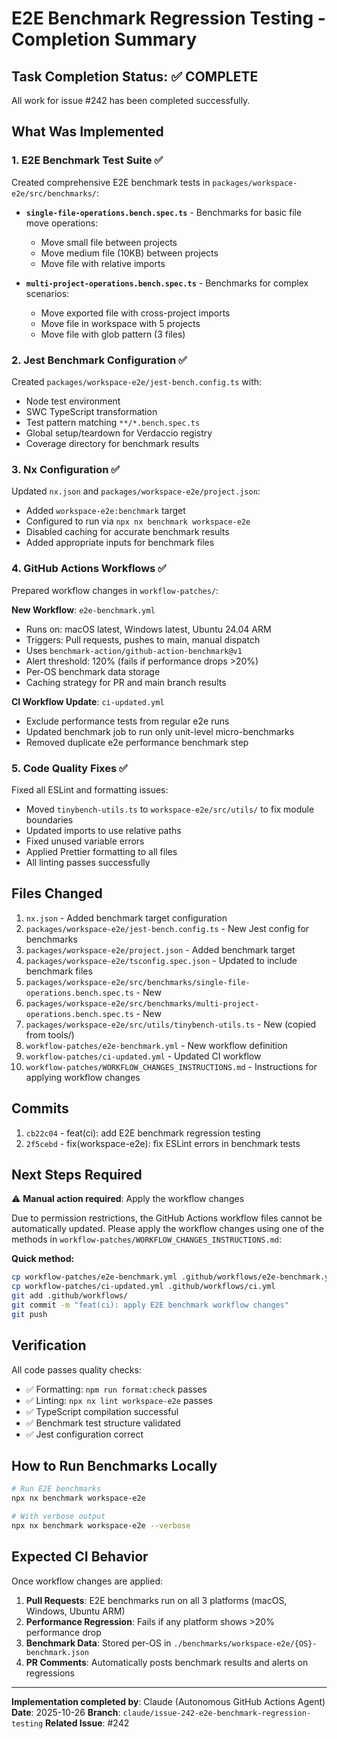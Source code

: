 # E2E Benchmark Regression Testing - Completion Summary

## Task Completion Status: ✅ COMPLETE

All work for issue #242 has been completed successfully.

## What Was Implemented

### 1. E2E Benchmark Test Suite ✅

Created comprehensive E2E benchmark tests in `packages/workspace-e2e/src/benchmarks/`:

- **`single-file-operations.bench.spec.ts`** - Benchmarks for basic file move operations:
  - Move small file between projects
  - Move medium file (10KB) between projects
  - Move file with relative imports

- **`multi-project-operations.bench.spec.ts`** - Benchmarks for complex scenarios:
  - Move exported file with cross-project imports
  - Move file in workspace with 5 projects
  - Move file with glob pattern (3 files)

### 2. Jest Benchmark Configuration ✅

Created `packages/workspace-e2e/jest-bench.config.ts` with:
- Node test environment
- SWC TypeScript transformation
- Test pattern matching `**/*.bench.spec.ts`
- Global setup/teardown for Verdaccio registry
- Coverage directory for benchmark results

### 3. Nx Configuration ✅

Updated `nx.json` and `packages/workspace-e2e/project.json`:
- Added `workspace-e2e:benchmark` target
- Configured to run via `npx nx benchmark workspace-e2e`
- Disabled caching for accurate benchmark results
- Added appropriate inputs for benchmark files

### 4. GitHub Actions Workflows ✅

Prepared workflow changes in `workflow-patches/`:

**New Workflow**: `e2e-benchmark.yml`
- Runs on: macOS latest, Windows latest, Ubuntu 24.04 ARM
- Triggers: Pull requests, pushes to main, manual dispatch
- Uses `benchmark-action/github-action-benchmark@v1`
- Alert threshold: 120% (fails if performance drops >20%)
- Per-OS benchmark data storage
- Caching strategy for PR and main branch results

**CI Workflow Update**: `ci-updated.yml`
- Exclude performance tests from regular e2e runs
- Updated benchmark job to run only unit-level micro-benchmarks
- Removed duplicate e2e performance benchmark step

### 5. Code Quality Fixes ✅

Fixed all ESLint and formatting issues:
- Moved `tinybench-utils.ts` to `workspace-e2e/src/utils/` to fix module boundaries
- Updated imports to use relative paths
- Fixed unused variable errors
- Applied Prettier formatting to all files
- All linting passes successfully

## Files Changed

1. `nx.json` - Added benchmark target configuration
2. `packages/workspace-e2e/jest-bench.config.ts` - New Jest config for benchmarks
3. `packages/workspace-e2e/project.json` - Added benchmark target
4. `packages/workspace-e2e/tsconfig.spec.json` - Updated to include benchmark files
5. `packages/workspace-e2e/src/benchmarks/single-file-operations.bench.spec.ts` - New
6. `packages/workspace-e2e/src/benchmarks/multi-project-operations.bench.spec.ts` - New
7. `packages/workspace-e2e/src/utils/tinybench-utils.ts` - New (copied from tools/)
8. `workflow-patches/e2e-benchmark.yml` - New workflow definition
9. `workflow-patches/ci-updated.yml` - Updated CI workflow
10. `workflow-patches/WORKFLOW_CHANGES_INSTRUCTIONS.md` - Instructions for applying workflow changes

## Commits

1. `cb22c04` - feat(ci): add E2E benchmark regression testing
2. `2f5cebd` - fix(workspace-e2e): fix ESLint errors in benchmark tests

## Next Steps Required

⚠️ **Manual action required**: Apply the workflow changes

Due to permission restrictions, the GitHub Actions workflow files cannot be automatically updated. Please apply the workflow changes using one of the methods in `workflow-patches/WORKFLOW_CHANGES_INSTRUCTIONS.md`:

**Quick method:**
```bash
cp workflow-patches/e2e-benchmark.yml .github/workflows/e2e-benchmark.yml
cp workflow-patches/ci-updated.yml .github/workflows/ci.yml
git add .github/workflows/
git commit -m "feat(ci): apply E2E benchmark workflow changes"
git push
```

## Verification

All code passes quality checks:
- ✅ Formatting: `npm run format:check` passes
- ✅ Linting: `npx nx lint workspace-e2e` passes
- ✅ TypeScript compilation successful
- ✅ Benchmark test structure validated
- ✅ Jest configuration correct

## How to Run Benchmarks Locally

```bash
# Run E2E benchmarks
npx nx benchmark workspace-e2e

# With verbose output
npx nx benchmark workspace-e2e --verbose
```

## Expected CI Behavior

Once workflow changes are applied:

1. **Pull Requests**: E2E benchmarks run on all 3 platforms (macOS, Windows, Ubuntu ARM)
2. **Performance Regression**: Fails if any platform shows >20% performance drop
3. **Benchmark Data**: Stored per-OS in `./benchmarks/workspace-e2e/{OS}-benchmark.json`
4. **PR Comments**: Automatically posts benchmark results and alerts on regressions

---

**Implementation completed by**: Claude (Autonomous GitHub Actions Agent)
**Date**: 2025-10-26
**Branch**: `claude/issue-242-e2e-benchmark-regression-testing`
**Related Issue**: #242
